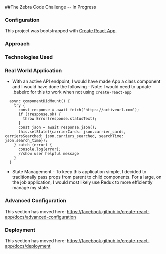 
##The Zebra Code Challenge -- In Progress

### Configuration

This project was bootstrapped with [Create React App](https://github.com/facebook/create-react-app).

### Approach

### Technologies Used

### Real World Application

* With an active API endpoint, I would have made App a class component and I would have done the following -
 Note: I would need to update .babelrc for this to work when not using `create-react-app`
 ```
   async componentDidMount() {
     try {
       const response = await fetch('https://activeurl.com');
       if (!response.ok) {
         throw Error(response.statusText);
       }
       const json = await response.json();
       this.setState({carrierCards: json.carrier_cards, carriersSearched: json.carriers_searched, searchTime: json.search_time});
     } catch (error) {
       console.log(error);
       //show user helpful message
     }
   }
```

* State Management - To keep this application simple, I decided to traditionally pass props from parent to child components. For a large, on the job application, I would most likely use Redux to more efficiently manage my state. 

### Advanced Configuration

This section has moved here: https://facebook.github.io/create-react-app/docs/advanced-configuration

### Deployment

This section has moved here: https://facebook.github.io/create-react-app/docs/deployment

